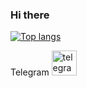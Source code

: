 ### Hi there

[![Top langs](https://github-readme-stats.vercel.app/api/top-langs/?username=Alexjsja&langs_count=3&layout=compact&theme=dracula)](https://github.com/Alexjsja?tab=repositories)

Telegram [<img src='https://cdn.jsdelivr.net/npm/simple-icons@3.0.1/icons/telegram.svg' alt='telegram' height='40'>](https://t.me/GetMapplng)
